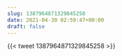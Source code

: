 ```yaml
---
slug: 1387964871329845258
date: 2021-04-30 02:59:47+00:00
draft: false
---
```


{{< tweet 1387964871329845258 >}}
